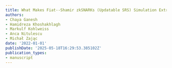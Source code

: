 ```yaml
---
title: What Makes Fiat--Shamir zkSNARKs (Updatable SRS) Simulation Extractable?
authors:
- Chaya Ganesh
- Hamidreza Khoshakhlagh
- Markulf Kohlweiss
- Anca Nitulescu
- Michał Zając
date: '2022-01-01'
publishDate: '2025-05-18T16:29:53.385102Z'
publication_types:
- manuscript
---
```

